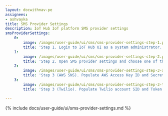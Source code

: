 ```yaml
---
layout: docwithnav-pe
assignees:
- ashvayka
title: SMS Provider Settings
description: IoT Hub IoT platform SMS provider settings
smsProviderSettings:
    0:
        image: /images/user-guide/ui/sms/sms-provider-settings-step-1.png 
        title: 'Step 1. Login to IoT Hub UI as a system administrator. Open system settings.'
    1:
        image: /images/user-guide/ui/sms/sms-provider-settings-step-2.png
        title: 'Step 2. Open SMS provider settings and choose one of the available providers: AWS SNS or Twilio.'
    2:
        image: /images/user-guide/ui/sms/sms-provider-settings-step-3-aws.png
        title: 'Step 3 (AWS SNS). Populate AWS Access Key ID and Secret access key if you have chosen AWS SNS. Click "Save" button.'
    3:
        image: /images/user-guide/ui/sms/sms-provider-settings-step-3-twilio.png
        title: 'Step 3 (Twilio). Populate Twilio account SID and Token. Specify phone number that will be used as a "sender". Click "Save" button.'

---
```


{% include docs/user-guide/ui/sms-provider-settings.md %}